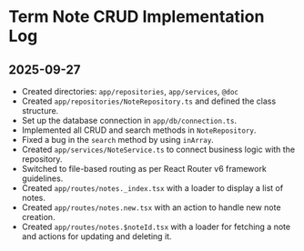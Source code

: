 # Term Note CRUD Implementation Log

## 2025-09-27

*   Created directories: `app/repositories`, `app/services`, `@doc`
*   Created `app/repositories/NoteRepository.ts` and defined the class structure.
*   Set up the database connection in `app/db/connection.ts`.
*   Implemented all CRUD and search methods in `NoteRepository`.
*   Fixed a bug in the `search` method by using `inArray`.
*   Created `app/services/NoteService.ts` to connect business logic with the repository.
*   Switched to file-based routing as per React Router v6 framework guidelines.
*   Created `app/routes/notes._index.tsx` with a loader to display a list of notes.
*   Created `app/routes/notes.new.tsx` with an action to handle new note creation.
*   Created `app/routes/notes.$noteId.tsx` with a loader for fetching a note and actions for updating and deleting it.
